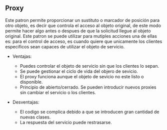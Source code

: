 ## Proxy

Este patron permite proporcionar un sustituto o marcador de posición para otro objeto, es decir que controla el acceso al objeto original, de este modo permite hacer algo antes o despues de que la solicitud llegue al objeto original. Este patron se puede utilizar para mutiples acciones una de ellas es: para el control de acceso, es cuando quiere que unicamente los clientes especificos sean capaces de utilizar el objeto de servicio.

- Ventajas:
	- Puedes controlar el objeto de servicio sin que los clientes lo sepan.
	- Se puede gestionar el ciclo de vida del objero de sevicio.
	- El proxy funciona aunque el objeto de sevicio no este listo o disponible.
	- Principio de abierto/cerrado. Se pueden introducir nuevos proxies sin cambiar el servicio o los clientes.

- Desventajas:
	- El codigo se complica debido a que se introducen gran cantidad de nuevas clases.
	- La respuesta del servicio puede restrasarse.